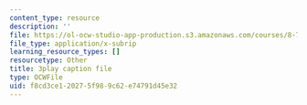 ```yaml
---
content_type: resource
description: ''
file: https://ol-ocw-studio-app-production.s3.amazonaws.com/courses/8-701-introduction-to-nuclear-and-particle-physics-fall-2020/f8cd3ce120275f989c62e74791d45e32_MlBL7hSUeWE.vtt
file_type: application/x-subrip
learning_resource_types: []
resourcetype: Other
title: 3play caption file
type: OCWFile
uid: f8cd3ce1-2027-5f98-9c62-e74791d45e32
---
```

